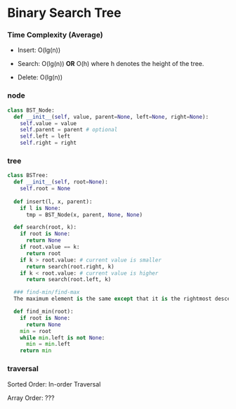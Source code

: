 # Binary Search Tree

### Time Complexity (Average)

- Insert: O(lg(n))

- Search: O(lg(n)) **OR** O(h) where h denotes the height of the tree.

- Delete: O(lg(n))

### node
```python
class BST_Node:
  def __init__(self, value, parent=None, left=None, right=None):
    self.value = value
    self.parent = parent # optional
    self.left = left
    self.right = right
```

### tree

```python
class BSTree:
  def __init__(self, root=None):
    self.root = None
  
  def insert(l, x, parent):
    if l is None:
      tmp = BST_Node(x, parent, None, None)

  def search(root, k):
    if root is None:
      return None
    if root.value == k:
      return root
    if k > root.value: # current value is smaller
      return search(root.right, k)
    if k < root.value: # current value is higher
      return search(root.left, k)

  ### find-min/find-max
  The maximum element is the same except that it is the rightmost descendent of the root.??

  def find_min(root):
    if root is None:
      return None
    min = root
    while min.left is not None:
      min = min.left
    return min
```

### traversal

Sorted Order: In-order Traversal

Array Order: ???
